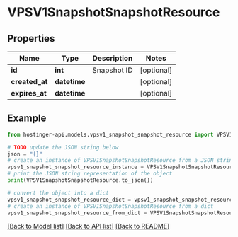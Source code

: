 # VPSV1SnapshotSnapshotResource


## Properties

Name | Type | Description | Notes
------------ | ------------- | ------------- | -------------
**id** | **int** | Snapshot ID | [optional] 
**created_at** | **datetime** |  | [optional] 
**expires_at** | **datetime** |  | [optional] 

## Example

```python
from hostinger-api.models.vpsv1_snapshot_snapshot_resource import VPSV1SnapshotSnapshotResource

# TODO update the JSON string below
json = "{}"
# create an instance of VPSV1SnapshotSnapshotResource from a JSON string
vpsv1_snapshot_snapshot_resource_instance = VPSV1SnapshotSnapshotResource.from_json(json)
# print the JSON string representation of the object
print(VPSV1SnapshotSnapshotResource.to_json())

# convert the object into a dict
vpsv1_snapshot_snapshot_resource_dict = vpsv1_snapshot_snapshot_resource_instance.to_dict()
# create an instance of VPSV1SnapshotSnapshotResource from a dict
vpsv1_snapshot_snapshot_resource_from_dict = VPSV1SnapshotSnapshotResource.from_dict(vpsv1_snapshot_snapshot_resource_dict)
```
[[Back to Model list]](../README.md#documentation-for-models) [[Back to API list]](../README.md#documentation-for-api-endpoints) [[Back to README]](../README.md)



